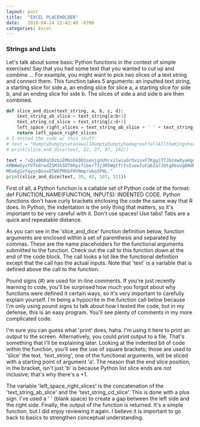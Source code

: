 ```yaml
---
layout: post
title:  "EXCEL PLACEHOLDER"
date:   2018-04-14 22:42:40 -0700
categories: Excel
---
```

### Strings and Lists
Let's talk about some basic Python functions in the context of simple exercises! Say that you had some text that you wanted to cut up and combine ... For example, you might want to pick two slices of a text string and connect them. This function takes 5 arguments: an inputted text string, a starting slice for side a, an ending slice for slice a, a starting slice for side b, and an ending slice for side b. The slices of side a and side b are then combined.

```python
def slice_and_dice(text_string, a, b, c, d):
    text_string_ab_slice = text_string[a:b+1]
    text_string_cd_slice = text_string[c:d+1]
    left_space_right_slices = text_string_ab_slice + ' ' + text_string_cd_slice
    return left_space_right_slices
# I tested the code w/ this stuff:
# text = "HumptyDumptysatonawallHumptyDumptyhadagreatfallAlltheKingshorsesandalltheKings \ menCouldntputHumptyDumptyinhisplaceagain."
# print(slice_and_dice(text, 22, 27, 97, 102))

text = "vQj40bDqlDzbiEMUobkQ01senjgnUhrxilwiuGrOvisxF7KqgJ7TJbzmwXyaHgdtvqRBiLfWUF9CtI7\
kMBWwGyxYVfk0rwdZSM3kSDT0hpzfiber73j3R5WgtTrfoIuowfuFq6Za7JQtg8bvug6NdRXxGi27Yks\
MEe6g1vfqyyxBoxxOTWEPMbbFHYNmprubaSPNL."
print(slice_and_dice(text, 39, 42, 107, 111))
```

First of all, a Python function is a callable set of Python code of the format: def FUNCTION_NAME(FUNCTION, INPUTS): INDENTED CODE. Python functions don't have curly brackets enclosing the code the same way that R does. In Python, the indentation is the only thing that matters, so it's important to be very careful with it. Don't use spaces! Use tabs! Tabs are a quick and repeatable distance.

As you can see in the 'slice_and_dice' function definition below, function arguments are enclosed within a set of parenthesis and separated by commas. These are the name placeholders for the functional arguments submitted to the function. Check out the call to this function down at the end of the code block. The call looks a lot like the functional definition except that the call has the actual inputs. Note that 'text' is a variable that is defined above the call to the function.

Pound signs (#) are used for in-line comments. If you're just recently learning to code, you'll be surprised how much you forgot about why functions were defined it certain ways, so it's very important to carefully explain yourself. I'm being a hypocrite in the function call below because I'm only using pound signs to talk about how I tested the code, but in my defense, this is an easy program. You'll see plenty of comments in my more complicated code.

I'm sure you can guess what 'print' does, haha. I'm using it here to print an output to the screen. Alternatively, you could print output to a file. That's something that I'll be explaining later. Looking at the indented bit of code within the function, you'll see the use of square brackets; those are used to 'slice' the text. 'text_string', one of the functional arguments, will be sliced with a starting point of argument 'a'. The reason that the end slice position, in the bracket, isn't just 'b' is because Python list slice ends are *not* inclusive; that's why there's a +1.

The variable 'left_space_right_slices' is the concatenation of the 'text_string_ab_slice' and the 'text_string_cd_slice'. This is done with a plus sign. I've used a ' ' (blank space) to create a gap between the left side and the right side. Finally, the output of the function is returned. It's a simple function, but I did enjoy reviewing it again. I believe it is important to go back to basics to strengthen conceptual understanding.
